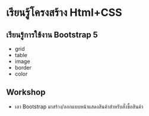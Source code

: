 #  เรียนรู้โครงสร้าง Html+CSS
##  เรียนรู้การใช้งาน Bootstrap 5
- grid
- table
- image
- border
- color

##  Workshop 
- เอา Bootstrap มาสร้าง/ออกแบบหน้าแสดงสินค้าสำหรับสั่งซื้อสินค้า